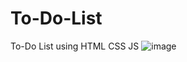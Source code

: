 # To-Do-List
To-Do List using HTML CSS JS
![image](https://user-images.githubusercontent.com/59704227/126765113-5ad7ba3d-375f-4a31-b337-ecc4a4d1658f.png)
